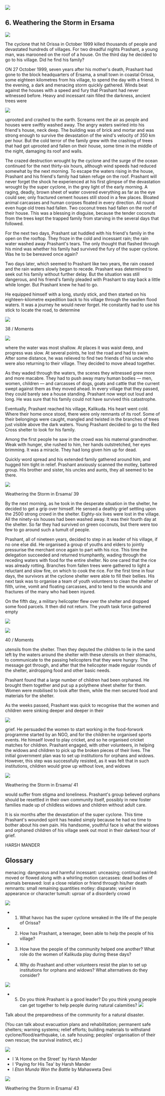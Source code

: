![](_page_0_Picture_0.jpeg)

## 6. Weathering the Storm in Ersama

![](_page_0_Picture_2.jpeg)

The cyclone that hit Orissa in October 1999 killed thousands of people and devastated hundreds of villages. For two dreadful nights Prashant, a young man, was marooned on the roof of a house. On the third day he decided to go to his village. Did he find his family?

ON 27 October 1999, seven years after his mother's death, Prashant had gone to the block headquarters of Ersama, a small town in coastal Orissa, some eighteen kilometres from his village, to spend the day with a friend. In the evening, a dark and menacing storm quickly gathered. Winds beat against the houses with a speed and fury that Prashant had never witnessed before. Heavy and incessant rain filled the darkness, ancient trees were

![](_page_0_Picture_5.jpeg)

uprooted and crashed to the earth. Screams rent the air as people and houses were swiftly washed away. The angry waters swirled into his friend's house, neck deep. The building was of brick and mortar and was strong enough to survive the devastation of the wind's velocity of 350 km per hour. But the cold terror of the family grew with the crashing of trees that had got uprooted and fallen on their house, some time in the middle of the night, damaging its roof and walls.

The crazed destruction wrought by the cyclone and the surge of the ocean continued for the next thirty-six hours, although wind speeds had reduced somewhat by the next morning. To escape the waters rising in the house, Prashant and his friend's family had taken refuge on the roof. Prashant will never forget the shock he experienced at his first glimpse of the devastation wrought by the super cyclone, in the grey light of the early morning. A raging, deadly, brown sheet of water covered everything as far as the eye could see; only fractured cement houses still stood in a few places. Bloated animal carcasses and human corpses floated in every direction. All round even huge old trees had fallen. Two coconut trees had fallen on the roof of their house. This was a blessing in disguise, because the tender coconuts from the trees kept the trapped family from starving in the several days that followed.

For the next two days, Prashant sat huddled with his friend's family in the open on the rooftop. They froze in the cold and incessant rain; the rain water washed away Prashant's tears. The only thought that flashed through his mind was whether his family had survived the fury of the super cyclone. Was he to be bereaved once again?

Two days later, which seemed to Prashant like two years, the rain ceased and the rain waters slowly began to recede. Prashant was determined to seek out his family without further delay. But the situation was still dangerous, and his friend's family pleaded with Prashant to stay back a little while longer. But Prashant knew he had to go.

He equipped himself with a long, sturdy stick, and then started on his eighteen-kilometre expedition back to his village through the swollen flood waters. It was a journey he would never forget. He constantly had to use his stick to locate the road, to determine

![](_page_1_Picture_5.jpeg)

38 / Moments

![](_page_2_Picture_0.jpeg)

where the water was most shallow. At places it was waist deep, and progress was slow. At several points, he lost the road and had to swim. After some distance, he was relieved to find two friends of his uncle who were also returning to their village. They decided to move ahead together.

As they waded through the waters, the scenes they witnessed grew more and more macabre. They had to push away many human bodies — men, women, children — and carcasses of dogs, goats and cattle that the current swept against them as they moved ahead. In every village that they passed, they could barely see a house standing. Prashant now wept out loud and long. He was sure that his family could not have survived this catastrophe.

Eventually, Prashant reached his village, Kalikuda. His heart went cold. Where their home once stood, there were only remnants of its roof. Some of their belongings were caught, mangled and twisted in the branches of trees just visible above the dark waters. Young Prashant decided to go to the Red Cross shelter to look for his family.

Among the first people he saw in the crowd was his maternal grandmother. Weak with hunger, she rushed to him, her hands outstretched, her eyes brimming. It was a miracle. They had long given him up for dead.

Quickly word spread and his extended family gathered around him, and hugged him tight in relief. Prashant anxiously scanned the motley, battered group. His brother and sister, his uncles and aunts, they all seemed to be there.

![](_page_2_Picture_6.jpeg)

Weathering the Storm in Ersama/ 39

By the next morning, as he took in the desperate situation in the shelter, he decided to get a grip over himself. He sensed a deathly grief settling upon the 2500 strong crowd in the shelter. Eighty-six lives were lost in the village. All the ninety-six houses had been washed away. It was their fourth day at the shelter. So far they had survived on green coconuts, but there were too few to go around such a tumult of people.

Prashant, all of nineteen years, decided to step in as leader of his village, if no one else did. He organised a group of youths and elders to jointly pressurise the merchant once again to part with his rice. This time the delegation succeeded and returned triumphantly, wading through the receding waters with food for the entire shelter. No one cared that the rice was already rotting. Branches from fallen trees were gathered to light a reluctant and slow fire, on which to cook the rice. For the first time in four days, the survivors at the cyclone shelter were able to fill their bellies. His next task was to organise a team of youth volunteers to clean the shelter of filth, urine, vomit and floating carcasses, and to tend to the wounds and fractures of the many who had been injured.

On the fifth day, a military helicopter flew over the shelter and dropped some food parcels. It then did not return. The youth task force gathered empty

![](_page_3_Picture_3.jpeg)

![](_page_3_Picture_4.jpeg)

40 / Moments

utensils from the shelter. Then they deputed the children to lie in the sand left by the waters around the shelter with these utensils on their stomachs, to communicate to the passing helicopters that they were hungry. The message got through, and after that the helicopter made regular rounds of the shelter, airdropping food and other basic needs.

Prashant found that a large number of children had been orphaned. He brought them together and put up a polythene sheet shelter for them. Women were mobilised to look after them, while the men secured food and materials for the shelter.

As the weeks passed, Prashant was quick to recognise that the women and children were sinking deeper and deeper in their

![](_page_4_Picture_3.jpeg)

grief. He persuaded the women to start working in the food-forwork programme started by an NGO, and for the children he organised sports events. He himself loved to play cricket, and so he organised cricket matches for children. Prashant engaged, with other volunteers, in helping the widows and children to pick up the broken pieces of their lives. The initial government plan was to set up institutions for orphans and widows. However, this step was successfully resisted, as it was felt that in such institutions, children would grow up without love, and widows

![](_page_4_Picture_5.jpeg)

Weathering the Storm in Ersama/ 41

would suffer from stigma and loneliness. Prashant's group believed orphans should be resettled in their own community itself, possibly in new foster families made up of childless widows and children without adult care.

It is six months after the devastation of the super cyclone. This time Prashant's wounded spirit has healed simply because he had no time to bother about his own pain. His handsome, youthful face is what the widows and orphaned children of his village seek out most in their darkest hour of grief.

HARSH MANDER

## Glossary

menacing: dangerous and harmful incessant: unceasing; continual swirled: moved or flowed along with a whirling motion carcasses: dead bodies of animals bereaved: lost a close relation or friend through his/her death remnants: small remaining quantities motley: disparate; varied in appearance or character tumult: uproar of a disorderly crowd

![](_page_5_Picture_5.jpeg)

- 1. What havoc has the super cyclone wreaked in the life of the people of Orissa?
- 2. How has Prashant, a teenager, been able to help the people of his village?
- 3. How have the people of the community helped one another? What role do the women of Kalikuda play during these days?
- 4. Why do Prashant and other volunteers resist the plan to set up institutions for orphans and widows? What alternatives do they consider?

![](_page_5_Picture_10.jpeg)

- 5. Do you think Prashant is a good leader? Do you think young people can get together to help people during natural calamities?
![](_page_6_Picture_1.jpeg)

Talk about the preparedness of the community for a natural disaster.

(You can talk about evacuation plans and rehabilitation; permanent safe shelters; warning systems; relief efforts; building materials to withstand cyclone/flood/earthquake, i.e. safe housing; peoples' organisation of their own rescue; the survival instinct, etc.)

![](_page_6_Picture_4.jpeg)

- l 'A Home on the Street' by Harsh Mander
- l 'Paying for His Tea' by Harsh Mander
- l *Eton Munda Won the Battle* by Mahasweta Devi

![](_page_6_Picture_8.jpeg)

Weathering the Storm in Ersama/ 43

